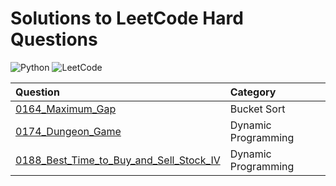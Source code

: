 # Solutions to LeetCode Hard Questions

![Python](https://img.shields.io/badge/python-3670A0?style=for-the-badge&logo=python&logoColor=ffdd54)
![LeetCode](https://img.shields.io/badge/LeetCode-000000?style=for-the-badge&logo=LeetCode&logoColor=#d16c06)

| Question | Category |
| :---- | :---- |
| [0164_Maximum_Gap](0164_Maximum_Gap.py) | Bucket Sort |
| [0174_Dungeon_Game](0174_Dungeon_Game.py) | Dynamic Programming |
| [0188_Best_Time_to_Buy_and_Sell_Stock_IV](0188_Best_Time_to_Buy_and_Sell_Stock_IV.py) | Dynamic Programming |